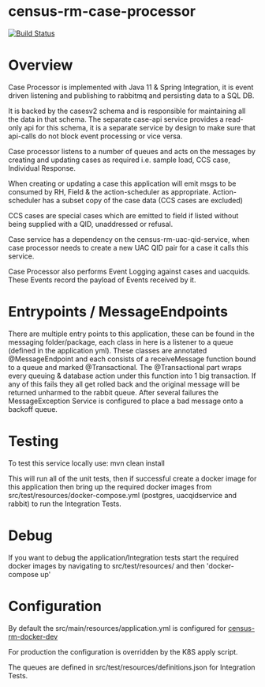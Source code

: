 # census-rm-case-processor 

[![Build Status](https://travis-ci.com/ONSdigital/census-rm-case-processor.svg?branch=master)](https://travis-ci.com/ONSdigital/census-rm-case-processor)

# Overview
Case Processor is implemented with Java 11 & Spring Integration, it is event driven listening and publishing to 
rabbitmq and persisting data to a SQL DB.

It is backed by the casesv2 schema and is responsible for maintaining all the data in that schema.
The separate case-api service provides a read-only api for this schema, it is a separate service by design to make sure
that api-calls do not block event processing or vice versa.

Case processor listens to a number of queues and acts on the messages by creating and updating cases as required
i.e. sample load, CCS case, Individual Response. 

When creating or updating a case this application will emit msgs to be consumed by RH, Field & the 
action-scheduler as appropriate.  Action-scheduler has a subset copy of the case data (CCS cases are excluded)

CCS cases are special cases which are emitted to field if listed without being supplied with a QID, unaddressed or refusal. 

Case service has a dependency on the census-rm-uac-qid-service, when case processor needs to create a new
UAC QID pair for a case it calls this service.

Case Processor also performs Event Logging against cases and uacquids.  These Events record the payload of Events 
received by it.


# Entrypoints / MessageEndpoints

There are multiple entry points to this application, these can be found in the messaging folder/package, each 
class in here is a listener to a queue (defined in the application yml).  These classes are annotated 
@MessageEndpoint and each consists of a receiveMessage function bound to a queue and marked @Transactional.  The 
 @Transactional part wraps every queuing & database action under this function into 1 big transaction.  If any of this 
fails they all get rolled back and the original message will be returned unharmed to the rabbit queue.  After several
failures the MessageException Service is configured to place a bad message onto a backoff queue.


# Testing

To test this service locally use:
   mvn clean install
   
This will run all of the unit tests, then if successful create a docker image for this application 
then bring up the required docker images from src/test/resources/docker-compose.yml (postgres, uacqidservice and rabbit)
to run the Integration Tests.

# Debug    
 If you want to debug the application/Integration tests start the required docker images by navigating 
 to src/test/resources/ and then  'docker-compose up'


# Configuration
By default the src/main/resources/application.yml is configured for 
[census-rm-docker-dev](https://github.com/ONSdigital/census-rm-docker-dev)

For production the configuration is overridden by the K8S apply script.

The queues are defined in src/test/resources/definitions.json for Integration Tests.
